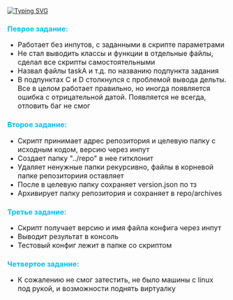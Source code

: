 [![Typing SVG](https://readme-typing-svg.herokuapp.com?color=%2336BCF7&lines=Tensor+Test+Tasks+Notes)](https://git.io/typing-svg)

### <font color="#00BFF"> Певрое задание: </font>
- <font size=3>Работает без инпутов, с заданными в скрипте параметрами</font>
- <font size=3>Не стал выводить классы и функции в отдельные файлы, сделал все скрипты самостоятельными</font>
- <font size=3>Назвал файлы taskA и т.д. по названию подпункта задания</font>
- <font size=3>В подпунктах C и D столкнулся с проблемой вывода дельты. Все в целом работает правильно, но иногда появляется ошибка с отрицательной датой.
Появляется не всегда, отловить баг не смог</font>

### <font color="#00BFF"> Второе задание: </font>
- <font size=3>Скрипт принимает адрес репозитория и целевую папку с исходным кодом, версию через инпут</font>
- <font size=3>Создает папку "../repo" в нее гитклонит</font>
- <font size=3>Удаляет ненужные папки рекурсивно, файлы в корневой папке репозиториия оставляет</font>
- <font size=3>После в целевую папку сохраняет version.json по тз</font>
- <font size=3>Архивирует папку репозитория и сохраняет в repo/archives</font>

### <font color="#00BFF"> Третье задание: </font>
- <font size=3>Скрипт получает версию и имя файла конфига через инпут</font>
- <font size=3>Выводит результат в консоль</font>
- <font size=3>Тестовый конфиг лежит в папке со скриптом</font>

### <font color="#00BFF"> Четвертое задание: </font>
- <font size=3>К сожалению не смог затестить, не было машины с linux под рукой, и возможности поднять виртуалку</font>
